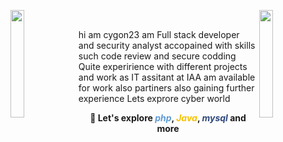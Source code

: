 <!---
cygon23/cygon23 is a ✨ special ✨ repository because its `README.md` (this file) appears on your GitHub profile.
You can click the Preview link to take a look at your changes.
--->

<img align="left" src="https://user-images.githubusercontent.com/65187002/144930161-2f783401-8d27-4fdf-a2f7-cc0ba32f1f1f.gif" width="21%" style="display:inline;"><img align="right" src="https://user-images.githubusercontent.com/65187002/144930161-2f783401-8d27-4fdf-a2f7-cc0ba32f1f1f.gif" width="21%" style="display:inline;">

<br>

hi am cygon23
am Full stack developer and security analyst accopained with skills such code review and secure codding
Quite experirience with different projects and work as IT assitant at IAA 
am available for work also partiners also gaining further experience 
Lets exprore cyber world



<div align="center" style="font-weight: bold;">
    💬 Let's explore 
    <b><i style="color: rgb(94, 156, 213);">php</i></b>, 
    <b><i style="color: rgb(248, 194, 1);">Java</i></b>, 
    <b><i style="color: rgb(46, 72, 123);">mysql</i></b> 
    and more
</div>
<br>
